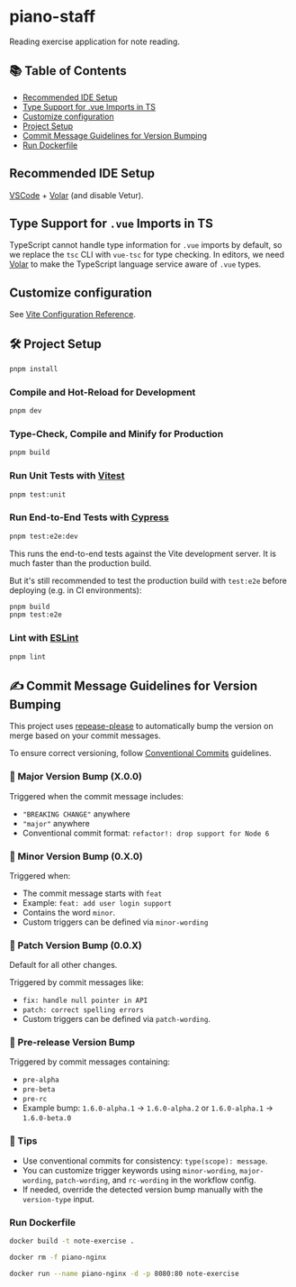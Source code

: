 # piano-staff

Reading exercise application for note reading.

## 📚 Table of Contents

- [Recommended IDE Setup](#recommended-ide-setup)
- [Type Support for .vue Imports in TS](#type-support-for-vue-imports-in-ts)
- [Customize configuration](#customize-configuration)
- [Project Setup](#project-setup)
- [Commit Message Guidelines for Version Bumping](#️-commit-message-guidelines-for-version-bumping)
- [Run Dockerfile](#run-dockerfile)

## Recommended IDE Setup

[VSCode](https://code.visualstudio.com/) + [Volar](https://marketplace.visualstudio.com/items?itemName=Vue.volar) (and disable Vetur).

## Type Support for `.vue` Imports in TS

TypeScript cannot handle type information for `.vue` imports by default, so we replace the `tsc` CLI with `vue-tsc` for type checking. In editors, we need [Volar](https://marketplace.visualstudio.com/items?itemName=Vue.volar) to make the TypeScript language service aware of `.vue` types.

## Customize configuration

See [Vite Configuration Reference](https://vite.dev/config/).

## 🛠️ Project Setup

```sh
pnpm install
```

### Compile and Hot-Reload for Development

```sh
pnpm dev
```

### Type-Check, Compile and Minify for Production

```sh
pnpm build
```

### Run Unit Tests with [Vitest](https://vitest.dev/)

```sh
pnpm test:unit
```

### Run End-to-End Tests with [Cypress](https://www.cypress.io/)

```sh
pnpm test:e2e:dev
```

This runs the end-to-end tests against the Vite development server.
It is much faster than the production build.

But it's still recommended to test the production build with `test:e2e` before deploying (e.g. in CI environments):

```sh
pnpm build
pnpm test:e2e
```

### Lint with [ESLint](https://eslint.org/)

```sh
pnpm lint
```

## ✍️ Commit Message Guidelines for Version Bumping

This project uses [repease-please](https://github.com/marketplace/actions/release-please-action) to automatically bump the version on merge based on your commit messages.

To ensure correct versioning, follow [Conventional Commits](https://www.conventionalcommits.org/en/v1.0.0/) guidelines.

### 🔺 Major Version Bump (X.0.0)

Triggered when the commit message includes:

- `"BREAKING CHANGE"` anywhere
- `"major"` anywhere
- Conventional commit format: `refactor!: drop support for Node 6`

### 🔸 Minor Version Bump (0.X.0)

Triggered when:

- The commit message starts with `feat`
- Example: `feat: add user login support`
- Contains the word `minor`.
- Custom triggers can be defined via `minor-wording`

### 🔹 Patch Version Bump (0.0.X)

Default for all other changes.

Triggered by commit messages like:

- `fix: handle null pointer in API`
- `patch: correct spelling errors`
- Custom triggers can be defined via `patch-wording`.

### 🧪 Pre-release Version Bump

Triggered by commit messages containing:

- `pre-alpha`
- `pre-beta`
- `pre-rc`
- Example bump: `1.6.0-alpha.1` → `1.6.0-alpha.2` or `1.6.0-alpha.1` → `1.6.0-beta.0`

### 🧠 Tips

- Use conventional commits for consistency: `type(scope): message`.
- You can customize trigger keywords using `minor-wording`, `major-wording`, `patch-wording`, and `rc-wording` in the workflow config.
- If needed, override the detected version bump manually with the `version-type` input.

### Run Dockerfile

```sh
docker build -t note-exercise .
```

```sh
docker rm -f piano-nginx
```

```sh
docker run --name piano-nginx -d -p 8080:80 note-exercise
```
